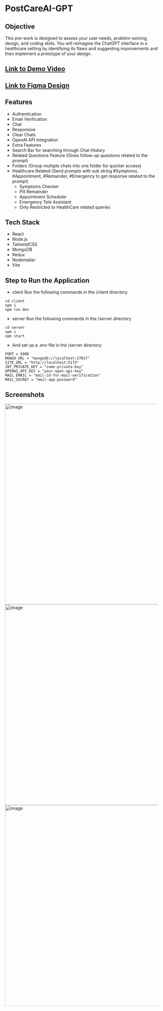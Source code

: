 # PostCareAI-GPT

## Objective
This pre-work is designed to assess your user needs, problem-solving, design, and coding
skills. You will reimagine the ChatGPT interface in a healthcare setting by identifying its
flaws and suggesting improvements and then implement a prototype of your design.

## [Link to Demo Video](https://drive.google.com/file/d/1yDAlUJm9CLMQKbuWsMi02N7M5k9KZCbH/view?usp=sharing)
## [Link to Figma Design](https://www.figma.com/file/peL1mq2qoTmmgWCJkbHxA2/PostCare.AI?type=design&node-id=0%3A1&mode=design&t=eou4FB3YoAMyhpLD-1)

## Features
- Authentication
- Email Verification
- Chat
- Responsive
- Clear Chats
- OpenAI API Integration
- Extra Features
- Search Bar for searching through Chat History
- Related  Questions Feature (Gives follow-up questions related to the prompt)
- Folders (Group multiple chats into one folder for quicker access)
- Healthcare Related (Send prompts with sub string #Symptoms, #Appointment, #Remainder, #Emergency to get response related to the prompt)
    - Symptoms Checker
    - Pill Remainder
    - Appointment Scheduler
    - Emergency Tele Assistant
    - Only Restricted to HealthCare related queries

## Tech Stack
- React
- Node.js
- TailwindCSS
- MongoDB
- Redux
- Nodemailer
- Vite

## Step to Run the Application
- client
Run the following commands in the /client directory
```
cd client
npm i
npm run dev
```
        
    
- server
Run the following commands in the /server directory
```
cd server
npm i
npm start
```
        
- And set up a .env file in the /server directory
```
PORT = 5000
MONGO_URL = "mongodb://localhost:27017"
SITE_URL = "http://localhost:5173"
JWT_PRIVATE_KEY = "some-private-key"
OPENAI_API_KEY = "your-open-api-key"
MAIL_EMAIL = "mail-id-for-mail-verification"
MAIL_SECRET = "mail-app-password"
```

## Screenshots
<img width="659" alt="image" src="https://github.com/rohitarrunachalam/PostCareAI-GPT/assets/93265718/649492c4-64db-40f2-8523-a91bfb3fc72f">
<img width="659" alt="image" src="https://github.com/rohitarrunachalam/PostCareAI-GPT/assets/93265718/c110319e-7319-407d-a2f7-caa49009086a">
<img width="660" alt="image" src="https://github.com/rohitarrunachalam/PostCareAI-GPT/assets/93265718/c139e7ca-417e-4f6e-b670-d498aca0b870">


        
